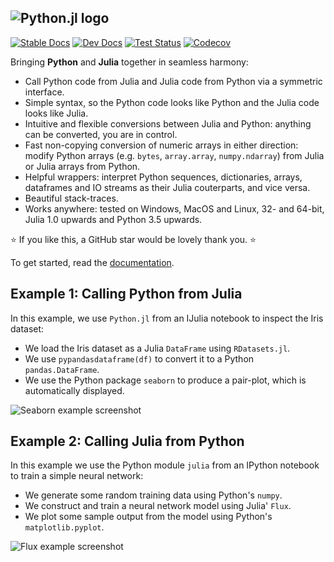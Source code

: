![Python.jl logo](https://raw.githubusercontent.com/cjdoris/Python.jl/master/logo-text.svg)
---
[![Stable Docs](https://img.shields.io/badge/docs-stable-blue.svg)](https://cjdoris.github.io/Python.jl/stable)
[![Dev Docs](https://img.shields.io/badge/docs-dev-blue.svg)](https://cjdoris.github.io/Python.jl/dev)
[![Test Status](https://github.com/cjdoris/Python.jl/workflows/Tests/badge.svg)](https://github.com/cjdoris/Python.jl/actions?query=workflow%3ATests)
[![Codecov](https://codecov.io/gh/cjdoris/Python.jl/branch/master/graph/badge.svg?token=A813UUIHGS)](https://codecov.io/gh/cjdoris/Python.jl)

Bringing **Python** and **Julia** together in seamless harmony:
- Call Python code from Julia and Julia code from Python via a symmetric interface.
- Simple syntax, so the Python code looks like Python and the Julia code looks like Julia.
- Intuitive and flexible conversions between Julia and Python: anything can be converted, you are in control.
- Fast non-copying conversion of numeric arrays in either direction: modify Python arrays (e.g. `bytes`, `array.array`, `numpy.ndarray`) from Julia or Julia arrays from Python.
- Helpful wrappers: interpret Python sequences, dictionaries, arrays, dataframes and IO streams as their Julia couterparts, and vice versa.
- Beautiful stack-traces.
- Works anywhere: tested on Windows, MacOS and Linux, 32- and 64-bit, Julia 1.0 upwards and Python 3.5 upwards.

⭐ If you like this, a GitHub star would be lovely thank you. ⭐

To get started, read the [documentation](https://cjdoris.github.io/Python.jl/stable).

## Example 1: Calling Python from Julia

In this example, we use `Python.jl` from an IJulia notebook to inspect the Iris dataset:
- We load the Iris dataset as a Julia `DataFrame` using `RDatasets.jl`.
- We use `pypandasdataframe(df)` to convert it to a Python `pandas.DataFrame`.
- We use the Python package `seaborn` to produce a pair-plot, which is automatically displayed.

![Seaborn example screenshot](https://raw.githubusercontent.com/cjdoris/Python.jl/master/examples/seaborn.png)

## Example 2: Calling Julia from Python

In this example we use the Python module `julia` from an IPython notebook to train a simple neural network:
- We generate some random training data using Python's `numpy`.
- We construct and train a neural network model using Julia' `Flux`.
- We plot some sample output from the model using Python's `matplotlib.pyplot`.

![Flux example screenshot](https://raw.githubusercontent.com/cjdoris/Python.jl/master/examples/flux.png)
